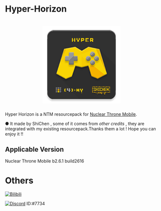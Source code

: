 # Hyper-Horizon

[<h1 align="center">
<img src="icon.png" 
     alt="icon" 
     height="256"></h1>](icon.png)

Hyper Horizon is a NTM resourcepack for [Nuclear Throne Mobile](https://toncho.itch.io/nuclear-throne-mobile).

● It made by ShiChen , some of it comes from *other credits* , they are integrated with my existing resourcepack.Thanks them a lot ! Hope you can enjoy it !!

## Applicable Version

Nuclear Throne Mobile b2.6.1 build2616

# Others

[![Bilibili](https://img.shields.io/badge/%40ShiChen-D15471?style=flat-square&logo=bilibili&logoColor=FFFFFF&labelColor=FF6699)](https://space.bilibili.com/420780210)

[![Discord](https://img.shields.io/badge/%40ShiChen-575757?style=flat-square&logo=discord&logoColor=FFFFFF&labelColor=505DDC)](https://discord.com/%E5%8A%A0%E6%88%91%E5%A5%BD%E5%8F%8B%EF%BC%8C%E4%B8%80%E8%B5%B7%E8%81%8A%E5%A4%A9%E5%90%A7%EF%BC%81%E6%88%91%E7%9A%84%E7%94%A8%E6%88%B7%E5%90%8D%E6%98%AFshi_chen%E3%80%82) ID:#7734
